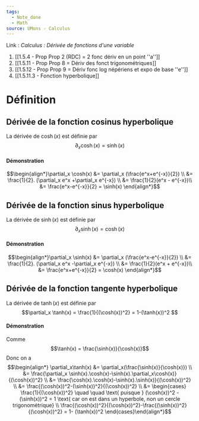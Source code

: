 ```yaml
---
tags:
  - Note_done
  - Math
source: UMons - Calculus
---
```


Link :
_Calculus : Dérivée de fonctions d'une variable_
1. [[1.5.4 - Prop Prop 2 (RDC) = 2 fonc dériv en un point ''a'']]
1. [[1.5.11 - Prop Prop 8 = Dériv des fonct trigonométriques]]
2. [[1.5.12 - Prop Prop 9 = Dériv fonc log népériens et expo de base ''e'']]
3. [[1.5.11.3 - Fonction hyperbolique]]

# Définition
## Dérivée de la fonction cosinus hyperbolique
La dérivée de $\cosh(x)$ est définie par $$\partial_x \cosh(x) = \sinh(x)$$

#### Démonstration
$$\begin{align*}\partial_x \cosh(x) &= \partial_x (\frac{e^x+e^{-x}}{2}) \\ &= \frac{1}{2}. (\partial_x e^x +\partial_x e^{-x}) \\ &= \frac{1}{2}(e^x - e^{-x})\\ &= \frac{e^x-e^{-x}}{2} = \sinh(x) \end{align*}$$

## Dérivée de la fonction sinus hyperbolique 
La dérivée de $\sinh(x)$ est définie par $$\partial_x \sinh(x) = \cosh(x)$$

#### Démonstration 
$$\begin{align*}\partial_x \sinh(x) &= \partial_x (\frac{e^x-e^{-x}}{2}) \\ &= \frac{1}{2}. (\partial_x e^x -\partial_x e^{-x}) \\ &= \frac{1}{2}(e^x + e^{-x})\\ &= \frac{e^x+e^{-x}}{2} = \cosh(x) \end{align*}$$

## Dérivée de la fonction tangente hyperbolique
La dérivée de $\tanh(x)$ est définie par $$\partial_x \tanh(x) = \frac{1}{(\cosh(x))^2} = 1-(\tanh(x))^2 $$
#### Démonstration
Comme $$\tanh(x) = \frac{\sinh(x)}{\cosh(x)}$$Donc on a $$\begin{align*} \partial_x\tanh(x) &= \partial_x(\frac{\sinh(x)}{\cosh(x)}) \\ &= \frac{\partial_x \sinh(x).\cosh(x)-\sinh(x).\partial_x\cosh(x)}{(\cosh(x))^2} \\ &=  \frac{\cosh(x).\cosh(x)-\sinh(x).\sinh(x)}{(\cosh(x))^2} \\ &= \frac{(\cosh(x))^2-(\sinh(x))^2}{(\cosh(x))^2}  \\ &= \begin{cases} \frac{1}{(\cosh(x))^2} \quad \quad \text{ puisque } (\cosh(x))^2 - (\sinh(x))^2 = 1 \text{ car on est dans un hyperbole, non un cercle trigonométrique} \\ \frac{(\cosh(x))^2}{(\cosh(x))^2}-\frac{(\sinh(x))^2}{(\cosh(x))^2} = 1- (\tanh(x))^2 \end{cases}\end{align*}$$